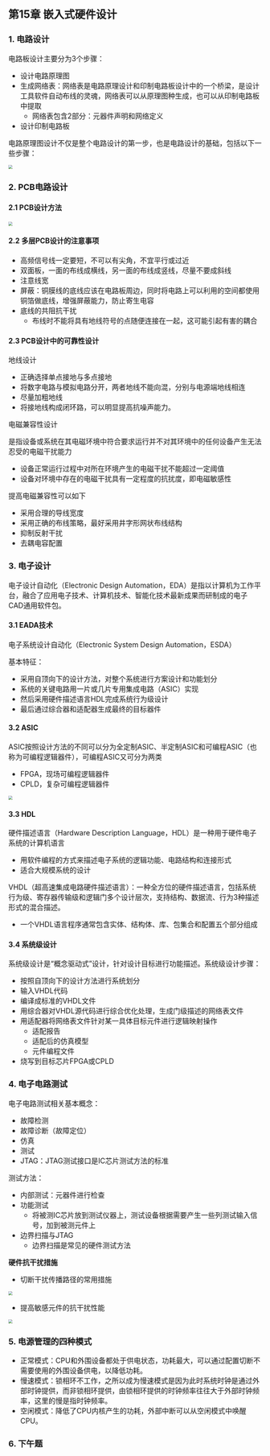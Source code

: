 ## 第15章 嵌入式硬件设计

### 1. 电路设计

电路板设计主要分为3个步骤：

* 设计电路原理图
* 生成网络表：网络表是电路原理设计和印制电路板设计中的一个桥梁，是设计工具软件自动布线的灵魂，网络表可以从原理图种生成，也可以从印制电路板中提取
  * 网络表包含2部分：元器件声明和网络定义
* 设计印制电路板

电路原理图设计不仅是整个电路设计的第一步，也是电路设计的基础，包括以下一些步骤：

<img src="./pic/chapter15/screenshot.JPG" style="zoom:50%;" />

### 2. PCB电路设计

#### 2.1 PCB设计方法

<img src="./pic/chapter15/screenshot1.JPG" style="zoom:50%;" />



#### 2.2 多层PCB设计的注意事项

* 高频信号线一定要短，不可以有尖角，不宜平行或过近
* 双面板，一面的布线成横线，另一面的布线成竖线，尽量不要成斜线
* 注意线宽
* 屏蔽：铜膜线的底线应该在电路板周边，同时将电路上可以利用的空间都使用铜箔做底线，增强屏蔽能力，防止寄生电容
* 底线的共阻抗干扰
  * 布线时不能将具有地线符号的点随便连接在一起，这可能引起有害的耦合

#### 2.3 PCB设计中的可靠性设计

地线设计

* 正确选择单点接地与多点接地
* 将数字电路与模拟电路分开，两者地线不能向混，分别与电源端地线相连
* 尽量加粗地线
* 将接地线构成闭环路，可以明显提高抗噪声能力。

电磁兼容性设计

是指设备或系统在其电磁环境中符合要求运行并不对其环境中的任何设备产生无法忍受的电磁干扰能力

* 设备正常运行过程中对所在环境产生的电磁干扰不能超过一定阈值
* 设备对环境中存在的电磁干扰具有一定程度的抗扰度，即电磁敏感性

提高电磁兼容性可以如下

* 采用合理的导线宽度
* 采用正确的布线策略，最好采用井字形网状布线结构
* 抑制反射干扰
* 去耦电容配置

### 3. 电子设计

电子设计自动化（Electronic Design Automation，EDA）是指以计算机为工作平台，融合了应用电子技术、计算机技术、智能化技术最新成果而研制成的电子CAD通用软件包。

#### 3.1 EADA技术

电子系统设计自动化（Electronic System Design Automation，ESDA）

基本特征：

* 采用自顶向下的设计方法，对整个系统进行方案设计和功能划分
* 系统的关键电路用一片或几片专用集成电路（ASIC）实现
* 然后采用硬件描述语言HDL完成系统行为级设计
* 最后通过综合器和适配器生成最终的目标器件

#### 3.2 ASIC

ASIC按照设计方法的不同可以分为全定制ASIC、半定制ASIC和可编程ASIC（也称为可编程逻辑器件），可编程ASIC又可分为两类

* FPGA，现场可编程逻辑器件
* CPLD，复杂可编程逻辑器件

<img src="./pic/chapter15/screenshot2.JPG" style="zoom:50%;" />

#### 3.3 HDL

硬件描述语言（Hardware Description Language，HDL）是一种用于硬件电子系统的计算机语言

* 用软件编程的方式来描述电子系统的逻辑功能、电路结构和连接形式
* 适合大规模系统的设计

VHDL（超高速集成电路硬件描述语言）：一种全方位的硬件描述语言，包括系统行为级、寄存器传输级和逻辑门多个设计层次，支持结构、数据流、行为3种描述形式的混合描述。

* 一个VHDL语言程序通常包含实体、结构体、库、包集合和配置五个部分组成

#### 3.4 系统级设计

系统级设计是“概念驱动式”设计，针对设计目标进行功能描述。系统级设计步骤：

* 按照自顶向下的设计方法进行系统划分
* 输入VHDL代码
* 编译成标准的VHDL文件
* 用综合器对VHDL源代码进行综合优化处理，生成门级描述的网络表文件
* 用适配器将网络表文件针对某一具体目标元件进行逻辑映射操作
  * 适配报告
  * 适配后的仿真模型
  * 元件编程文件
* 烧写到目标芯片FPGA或CPLD

### 4. 电子电路测试

电子电路测试相关基本概念：

* 故障检测
* 故障诊断（故障定位）
* 仿真
* 测试
* JTAG：JTAG测试接口是IC芯片测试方法的标准

测试方法：

* 内部测试：元器件进行检查
* 功能测试
  * 将被测IC芯片放到测试仪器上，测试设备根据需要产生一些列测试输入信号，加到被测元件上
* 边界扫描与JTAG
  * 边界扫描是常见的硬件测试方法

**硬件抗干扰措施**

* 切断干扰传播路径的常用措施

<img src="./pic/chapter15/screenshot3.JPG" style="zoom:50%;" />

* 提高敏感元件的抗干扰性能

<img src="./pic/chapter15/screenshot4.JPG" style="zoom:50%;" />



### 5. 电源管理的四种模式

* 正常模式：CPU和外围设备都处于供电状态，功耗最大，可以通过配置切断不需要使用的外围设备供电，以降低功耗。
* 慢速模式：锁相环不工作，之所以成为慢速模式是因为此时系统时钟是通过外部时钟提供，而非锁相环提供，由锁相环提供的时钟频率往往大于外部时钟频率，这里的慢是指时钟频率。
* 空闲模式：降低了CPU内核产生的功耗，外部中断可以从空闲模式中唤醒CPU。



### 6. 下午题

